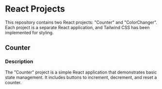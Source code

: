 # React Projects

This repository contains two React projects: "Counter" and "ColorChanger". Each project is a separate React application, and Tailwind CSS has been implemented for styling.

## Counter

### Description
The "Counter" project is a simple React application that demonstrates basic state management. It includes buttons to increment, decrement, and reset a counter.


